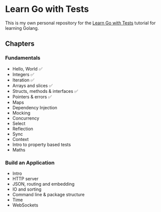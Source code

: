 # Learn Go with Tests

This is my own personal repository for the [Learn Go with Tests](https://quii.gitbook.io/learn-go-with-tests/) tutorial for learning Golang.

## Chapters

### Fundamentals

* Hello, World ✅
* Integers ✅
* Iteration ✅
* Arrays and slices ✅
* Structs, methods & interfaces  ✅
* Pointers & errors  ✅
* Maps
* Dependency Injection
* Mocking
* Concurrency
* Select
* Reflection
* Sync
* Context
* Intro to property based tests
* Maths

### Build an Application

* Intro
* HTTP server
* JSON, routing and embedding
* IO and sorting
* Command line & package structure
* Time
* WebSockets
